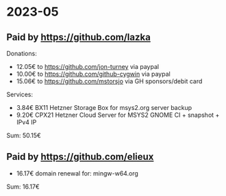 # 2023-05

## Paid by https://github.com/lazka

Donations:

* 12.05€ to https://github.com/jon-turney via paypal
* 10.00€ to https://github.com/github-cygwin via paypal
* 15.06€ to https://github.com/mstorsjo via GH sponsors/debit card

Services:

* 3.84€ BX11 Hetzner Storage Box for msys2.org server backup
* 9.20€ CPX21 Hetzner Cloud Server for MSYS2 GNOME CI + snapshot + IPv4 IP

Sum: 50.15€

## Paid by https://github.com/elieux

* 16.17€ domain renewal for: mingw-w64.org

Sum: 16.17€

